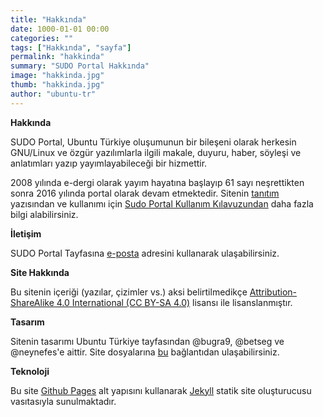```yaml
---
title: "Hakkında"
date: 1000-01-01 00:00
categories: ""
tags: ["Hakkında", "sayfa"]
permalink: "hakkinda"
summary: "SUDO Portal Hakkında"
image: "hakkinda.jpg"
thumb: "hakkinda.jpg"
author: "ubuntu-tr"
---
```

**Hakkında**

SUDO Portal, Ubuntu Türkiye oluşumunun bir bileşeni olarak herkesin GNU/Linux ve özgür yazılımlarla ilgili makale, duyuru, haber, söyleşi ve anlatımları yazıp yayımlayabileceği bir hizmettir.

2008 yılında e-dergi olarak yayım hayatına başlayıp 61 sayı neşrettikten sonra 2016 yılında portal olarak devam etmektedir. Sitenin [tanıtım] yazısından ve kullanımı için [Sudo Portal Kullanım Kılavuzundan] daha fazla bilgi alabilirsiniz.

**İletişim**

SUDO Portal Tayfasına [e-posta] adresini kullanarak ulaşabilirsiniz.


**Site Hakkında**

Bu sitenin içeriği (yazılar, çizimler vs.) aksi belirtilmedikçe [Attribution-ShareAlike 4.0 International (CC BY-SA 4.0)] lisansı ile lisanslanmıştır.

**Tasarım**

Sitenin tasarımı Ubuntu Türkiye tayfasından @bugra9, @betseg ve @neynefes'e aittir. Site dosyalarına [bu] bağlantıdan ulaşabilirsiniz.

**Teknoloji**

Bu site [Github Pages] alt yapısını kullanarak [Jekyll] statik site oluşturucusu vasıtasıyla sunulmaktadır.

[tanıtım]: https://forum.ubuntu-tr.net/index.php?topic=54854.0
[Sudo Portal Kullanım Kılavuzundan]: https://sudo.ubuntu-tr.net/sudo
[e-posta]: mailto:sudo@ubuntu-tr.net
[Attribution-ShareAlike 4.0 International (CC BY-SA 4.0)]: https://creativecommons.org/licenses/by-sa/4.0/
[bu]: https://github.com/ubuntu-tr/ubuntu-tr.github.io
[Github Pages]: https://pages.github.com/
[Jekyll]: https://jekyllrb.com/
